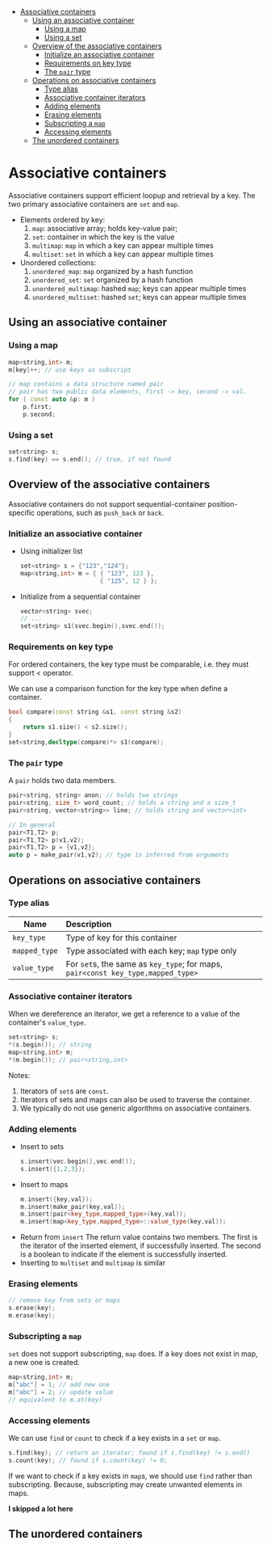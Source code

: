- [Associative containers](#associative-containers)
  - [Using an associative container](#using-an-associative-container)
    - [Using a map](#using-a-map)
    - [Using a set](#using-a-set)
  - [Overview of the associative containers](#overview-of-the-associative-containers)
    - [Initialize an associative container](#initialize-an-associative-container)
    - [Requirements on key type](#requirements-on-key-type)
    - [The ```pair``` type](#the-pair-type)
  - [Operations on associative containers](#operations-on-associative-containers)
    - [Type alias](#type-alias)
    - [Associative container iterators](#associative-container-iterators)
    - [Adding elements](#adding-elements)
    - [Erasing elements](#erasing-elements)
    - [Subscripting a ```map```](#subscripting-a-map)
    - [Accessing elements](#accessing-elements)
  - [The unordered containers](#the-unordered-containers)
# Associative containers
Associative containers support efficient loopup and retrieval by a key. The two primary associative containers are ```set``` and ```map```.
* Elements ordered by key:
  1. ```map```: associative array; holds key-value pair;
  2. ```set```: container in which the key is the value
  3. ```multimap```: ```map``` in which a key can appear multiple times
  4. ```multiset```: ```set``` in which a key can appear multiple times
* Unordered collections:
  1. ```unordered_map```: ```map``` organized by a hash function
  2. ```unordered_set```: ```set``` organized by a hash function
  3. ```unordered_multimap```: hashed ```map```; keys can appear multiple times
  4. ```unordered_multiset```: hashed ```set```; keys can appear multiple times

## Using an associative container
### Using a map
```c++
map<string,int> m;
m[key]++; // use keys as subscript

// map contains a data structure named pair
// pair has two public data elements, first -> key, second -> val.
for ( const auto &p: m )
    p.first;
    p.second;
```
### Using a set
```c++
set<string> s;
s.find(key) == s.end(); // true, if not found
```

## Overview of the associative containers
Associative containers do not support sequential-container position-specific operations, such as ```push_back``` or ```back```.

### Initialize an associative container
* Using initializer list
    ```c++
    set<string> s = {"123","124"};
    map<string,int> m = { { "123", 123 },
                          { "125", 12 } };
    ```
* Initialize from a sequential container
    ```c++
    vector<string> svec;
    // ...
    set<string> s1(svec.begin(),svec.end());
    ```
### Requirements on key type
For ordered containers, the key type must be comparable, i.e. they must support < operator.

We can use a comparison function for the key type when define a container.
```c++
bool compare(const string &s1, const string &s2)
{
    return s1.size() < s2.size();
}
set<string,decltype(compare)*> s1(compare);
```

### The ```pair``` type
A ```pair``` holds two data members.
```c++
pair<string, string> anon; // holds two strings
pair<string, size_t> word_count; // holds a string and a size_t
pair<string, vector<string>> line; // holds string and vector<int>

// In general 
pair<T1,T2> p;
pair<T1,T2> p(v1,v2);
pair<T1,T2> p = {v1,v2};
auto p = make_pair(v1,v2); // type is inferred from arguments 
```

## Operations on associative containers
### Type alias
| Name | Description |
| --- | :--- |
| ```key_type``` | Type of key for this container |
| ```mapped_type``` | Type associated with each key; ```map``` type only |
| ```value_type``` | For ```set```s, the same as ```key_type```; for maps, ```pair<const key_type,mapped_type>``` |

### Associative container iterators
When we dereference an iterator, we get a reference to a value of the container's ```value_type```. 
```c++
set<string> s;
*(s.begin()); // string
map<string,int> m;
*(m.begin()); // pair<string,int>
```
Notes:
1. Iterators of ```set```s are ```const```.
2. Iterators of sets and maps can also be used to traverse the container.
3. We typically do not use generic algorithms on associative containers.

### Adding elements
* Insert to sets
    ```c++
    s.insert(vec.begin(),vec.end());
    s.insert({1,2,3});
    ```
* Insert to maps
    ```c++
    m.insert({key,val});
    m.insert(make_pair(key,val));
    m.insert(pair<key_type,mapped_type>(key,val));
    m.insert(map<key_type,mapped_type>::value_type(key,val));
    ```
* Return from ```insert```
    The return value contains two members. The first is the iterator of the inserted element, if successfully inserted. The second is a boolean to indicate if the element is successfully inserted.
* Inserting to ```multiset``` and ```multimap``` is similar

### Erasing elements
```c++
// remove key from sets or maps
s.erase(key);
m.erase(key);
```

### Subscripting a ```map```
```set``` does not support subscripting, ```map``` does.
If a key does not exist in map, a new one is created.
```c++
map<string,int> m;
m["abc"] = 1; // add new one
m["abc"] = 2; // update value
// equivalent to m.at(key)
```

### Accessing elements
We can use ```find``` or ```count``` to check if a key exists in a ```set``` or ```map```.
```c++
s.find(key); // return an iterator; found if s.find(key) != s.end()  
s.count(key); // found if s.count(key) != 0;
```
If we want to check if a key exists in ```map```s, we should use ```find``` rather than subscripting. Because, subscripting may create unwanted elements in maps.

**I skipped a lot here**

## The unordered containers




